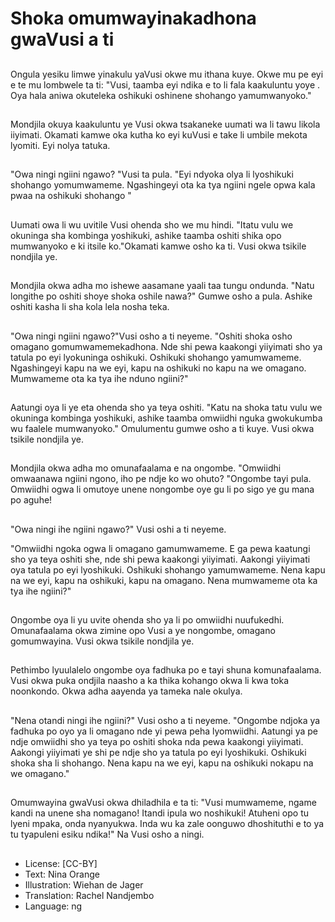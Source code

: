 # Shoka omumwayinakadhona gwaVusi a ti

##
Ongula yesiku limwe yinakulu yaVusi okwe mu ithana kuye. Okwe mu pe eyi e te mu lombwele ta ti: "Vusi, taamba eyi ndika e to li fala kaakuluntu yoye . Oya hala aniwa okuteleka oshikuki oshinene shohango yamumwanyoko."

##
Mondjila okuya kaakuluntu ye Vusi okwa tsakaneke uumati wa li tawu likola iiyimati. Okamati kamwe oka kutha ko eyi kuVusi e take li umbile mekota lyomiti. Eyi nolya tatuka.

##
"Owa ningi ngiini ngawo? "Vusi ta pula.
"Eyi ndyoka olya li lyoshikuki shohango yomumwameme. Ngashingeyi ota ka tya ngiini ngele opwa kala pwaa na oshikuki shohango "

##
Uumati owa li wu uvitile Vusi ohenda sho we mu hindi. "Itatu vulu we okuninga sha kombinga yoshikuki, ashike taamba oshiti shika opo mumwanyoko e ki itsile ko."Okamati kamwe osho ka ti. Vusi okwa tsikile nondjila ye.

##
Mondjila okwa adha mo ishewe aasamane yaali taa tungu ondunda. "Natu longithe po oshiti shoye shoka oshile nawa?" Gumwe osho a pula. Ashike oshiti kasha li sha kola lela nosha teka.

##
"Owa ningi ngiini ngawo?"Vusi osho a ti neyeme. "Oshiti shoka osho omagano gomumwamemekadhona. Nde shi pewa kaakongi yiiyimati sho ya tatula po eyi lyokuninga oshikuki. Oshikuki shohango yamumwameme. Ngashingeyi kapu na we eyi, kapu na oshikuki no kapu na we omagano. Mumwameme ota ka tya ihe nduno ngiini?"

##
Aatungi oya li ye eta ohenda sho ya teya oshiti. "Katu na shoka tatu vulu we okuninga kombinga yoshikuki, ashike taamba omwiidhi nguka gwokukumba wu faalele mumwanyoko." Omulumentu gumwe osho a ti kuye. Vusi okwa tsikile nondjila ye.

##
Mondjila okwa adha mo omunafaalama e na ongombe. "Omwiidhi omwaanawa ngiini ngono, iho pe ndje ko wo ohuto? "Ongombe tayi pula. Omwiidhi ogwa li omutoye unene nongombe oye gu li po sigo ye gu mana po aguhe!

##
"Owa ningi ihe ngiini ngawo?" Vusi oshi a ti neyeme.

"Omwiidhi ngoka ogwa li omagano gamumwameme. E ga pewa kaatungi sho ya teya oshiti she, nde shi pewa kaakongi yiiyimati. Aakongi yiiyimati oya tatula po eyi lyoshikuki. Oshikuki shohango yamumwameme. Nena kapu na we eyi, kapu na oshikuki, kapu na omagano. Nena mumwameme ota ka tya ihe ngiini?"

##
Ongombe oya li yu uvite ohenda sho ya li po omwiidhi nuufukedhi. Omunafaalama okwa zimine opo Vusi a ye nongombe, omagano gomumwayina. Vusi okwa tsikile nondjila ye.

##
Pethimbo lyuulalelo ongombe oya fadhuka po e tayi shuna komunafaalama. Vusi okwa puka ondjila naasho a ka thika kohango okwa li kwa toka noonkondo. Okwa adha aayenda ya tameka nale okulya.

##
"Nena otandi ningi ihe ngiini?" Vusi osho a ti neyeme.
"Ongombe ndjoka ya fadhuka po oyo ya li omagano nde yi pewa peha lyomwiidhi. Aatungi ya pe ndje omwiidhi sho ya teya po oshiti shoka nda pewa kaakongi yiiyimati. Aakongi yiiyimati ye shi pe ndje sho ya tatula po eyi lyoshikuki. Oshikuki shoka sha li shohango. Nena kapu na we eyi, kapu na oshikuki nokapu na we omagano."

##
Omumwayina gwaVusi okwa dhiladhila e ta ti: "Vusi mumwameme, ngame kandi na unene sha nomagano! Itandi ipula wo noshikuki! Atuheni opo tu lyeni mpaka, onda nyanyukwa. Inda wu ka zale oonguwo dhoshituthi e to ya tu tyapuleni esiku ndika!" Na Vusi osho a ningi.

##
* License: [CC-BY]
* Text: Nina Orange
* Illustration: Wiehan de Jager
* Translation: Rachel Nandjembo
* Language: ng
